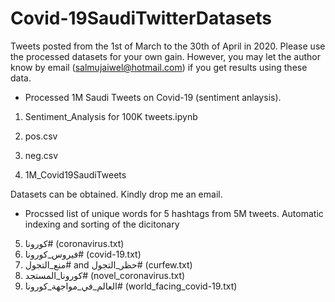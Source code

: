 # Covid-19SaudiTwitterDatasets

Tweets posted from the 1st of March to the 30th of April in 2020. Please use the processed datasets for your own gain. However, you may let the author know by email (salmujaiwel@hotmail.com) if you get results using these data.

 - Processed 1M Saudi Tweets on Covid-19 (sentiment anlaysis).

1)	Sentiment_Analysis for 100K tweets.ipynb
2)	pos.csv
3)	neg.csv 

4)	1M_Covid19SaudiTweets

Datasets can be obtained. Kindly drop me an email. 

- Procssed list of unique words for 5 hashtags from 5M tweets. Automatic indexing and sorting of the dicitonary

5)	كورونا# (coronavirus.txt)
6)	فيروس_كورونا# (covid-19.txt)
7)	منع_التجول# and حظر_التجول# (curfew.txt)
8)	كورونا_المستجد# (novel_coronavirus.txt)
9)	العالم_في_مواجهة_كورونا# (world_facing_covid-19.txt)
